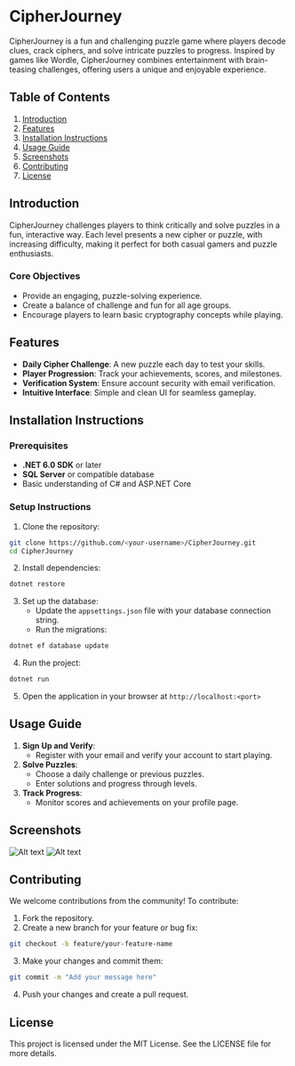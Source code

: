 # CipherJourney

CipherJourney is a fun and challenging puzzle game where players decode clues, crack ciphers, and solve intricate puzzles to progress. Inspired by games like Wordle, CipherJourney combines entertainment with brain-teasing challenges, offering users a unique and enjoyable experience.

## Table of Contents
1. [Introduction](#introduction)
2. [Features](#features)
3. [Installation Instructions](#installation-instructions)
4. [Usage Guide](#usage-guide)
5. [Screenshots](#screenshots)
6. [Contributing](#contributing)
7. [License](#license)

## Introduction

CipherJourney challenges players to think critically and solve puzzles in a fun, interactive way. Each level presents a new cipher or puzzle, with increasing difficulty, making it perfect for both casual gamers and puzzle enthusiasts.

### Core Objectives
* Provide an engaging, puzzle-solving experience.
* Create a balance of challenge and fun for all age groups.
* Encourage players to learn basic cryptography concepts while playing.

## Features
* **Daily Cipher Challenge**: A new puzzle each day to test your skills.
* **Player Progression**: Track your achievements, scores, and milestones.
* **Verification System**: Ensure account security with email verification.
* **Intuitive Interface**: Simple and clean UI for seamless gameplay.

## Installation Instructions

### Prerequisites
* **.NET 6.0 SDK** or later
* **SQL Server** or compatible database
* Basic understanding of C# and ASP.NET Core

### Setup Instructions
1. Clone the repository:
```bash
git clone https://github.com/<your-username>/CipherJourney.git
cd CipherJourney
```

2. Install dependencies:
```bash
dotnet restore
```

3. Set up the database:
   * Update the `appsettings.json` file with your database connection string.
   * Run the migrations:
```bash
dotnet ef database update
```

4. Run the project:
```bash
dotnet run
```

5. Open the application in your browser at `http://localhost:<port>`

## Usage Guide
1. **Sign Up and Verify**:
   * Register with your email and verify your account to start playing.
2. **Solve Puzzles**:
   * Choose a daily challenge or previous puzzles.
   * Enter solutions and progress through levels.
3. **Track Progress**:
   * Monitor scores and achievements on your profile page.

## Screenshots
![Alt text](https://assets.justinmind.com/wp-content/uploads/2024/07/signup-page-example-crm.png)
![Alt text](https://cdn.dribbble.com/userupload/4060584/file/original-a2dcb88a24da79db509636a26cd98052.png?resize=400x300)

## Contributing
We welcome contributions from the community! To contribute:
1. Fork the repository.
2. Create a new branch for your feature or bug fix:
```bash
git checkout -b feature/your-feature-name
```

3. Make your changes and commit them:
```bash
git commit -m "Add your message here"
```

4. Push your changes and create a pull request.

## License
This project is licensed under the MIT License. See the LICENSE file for more details.
